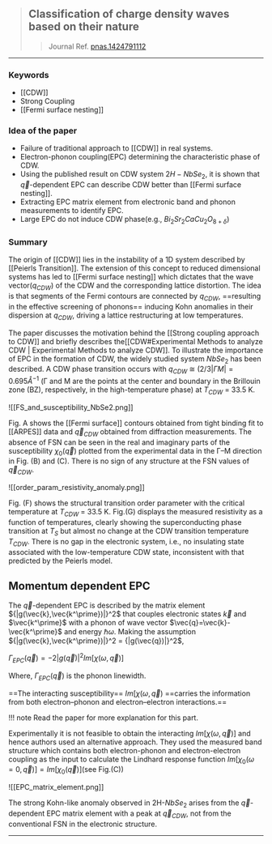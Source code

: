 > ## Classification of charge density waves based on their nature
>>Journal Ref. [pnas.1424791112](https://doi.org/10.1073/pnas.1424791112)
--- 

### Keywords 
- [[CDW]]
- Strong Coupling
- [[Fermi surface nesting]]

### Idea of the paper 
- Failure of traditional approach to [[CDW]] in real systems.
- Electron-phonon coupling(EPC) determining the characteristic phase of CDW.
- Using the published result on CDW system $2H-NbSe_2$, it is shown that $\vec{q}$-dependent EPC can describe CDW better than [[Fermi surface nesting]].
- Extracting EPC matrix element from electronic band and phonon measurements to identify EPC.
- Large EPC do not induce CDW phase(e.g., $Bi_2Sr_2CaCu_2O_{8+\delta}$)

### Summary 
The origin of [[CDW]] lies in the instability of a 1D system described by [[Peierls Transition]]. The extension of this concept to reduced dimensional systems has led to [[Fermi surface nesting]] which dictates that the wave vector($q_{CDW}$) of the CDW and the corresponding lattice distortion. The idea is that segments of the Fermi contours are connected by $q_{CDW}$, ==resulting in the effective screening of phonons== inducing Kohn anomalies in their dispersion at $q_{CDW}$, driving a lattice restructuring at low temperatures.

The paper discusses the motivation behind the [[Strong coupling approach to CDW]] and briefly describes the[[CDW#Experimental Methods to analyze CDW | Experimental Methods to analyze CDW]]. To illustrate the importance of EPC in the formation of CDW, the widely studied system $NbSe_2$ has been described. A CDW phase transition occurs with $q_{CDW}$ ≅ $(2/3 |\Gamma M| = 0.695 Å^{-1}$ (Γ and M are the points at the center and boundary in the Brillouin zone (BZ), respectively, in the high-temperature phase) at $T_{CDW}$ = 33.5 K.  

![[FS_and_susceptibility_NbSe2.png]]

Fig. A shows the [[Fermi surface]] contours obtained from tight binding fit to [[ARPES]] data and $\vec{q}_{CDW}$ obtained from diffraction measurements. The absence of FSN can be seen in the real and imaginary parts of the susceptibility $\chi_0(\vec{q})$ plotted from the experimental data in the Γ–M direction in Fig. (B) and (C). There is no sign of any structure at the FSN values of $\vec{q}_{CDW}$. 

![[order_param_resistivity_anomaly.png]]

Fig. (F) shows the structural transition order parameter with the critical temperature at $T_{CDW}$ = 33.5 K. Fig.(G) displays the measured resistivity as a function of temperatures, clearly showing the superconducting phase transition at $T_S$ but almost no change at the CDW transition temperature $T_{CDW}$. There is no gap in the electronic system, i.e., no insulating state associated with the low-temperature CDW state, inconsistent with that predicted by the Peierls model. 

## Momentum dependent EPC
The $\vec{q}$-dependent EPC is described by the matrix element ${|g(\vec{k},\vec{k^\prime})|}^2$ that couples electronic states $\vec{k}$ and $\vec{k^\prime}$ with a phonon of wave vector $\vec{q}=\vec{k}-\vec{k^\prime}$ and energy $\hbar \omega$. Making the assumption ${|g(\vec{k},\vec{k^\prime})|}^2 = {|g(\vec{q})|}^2$, 

$\Gamma_{EPC}(\vec{q}) = -2{|g(\vec{q})|}^2 Im[\chi(\omega,\vec{q})]$

Where, $\Gamma_{EPC}(\vec{q})$ is the phonon linewidth. 

==The interacting susceptibility== $Im[\chi(\omega,\vec{q})$ ==carries the information from both electron–phonon and electron–electron interactions.==

!!! note
	Read the paper for more explanation for this part.

Experimentally it is not feasible to obtain the interacting $Im[\chi(\omega,\vec{q})]$ and hence authors used an alternative approach. They used the measured band structure which contains both electron-phonon and electron-electron coupling as the input to calculate the Lindhard response function $Im[\chi_0(\omega =0,\vec{q})] = Im[\chi_0(\vec{q})]$(see Fig.(C))

![[EPC_matrix_element.png]]

The strong Kohn-like anomaly observed in 2H-$NbSe_2$ arises from the $\vec{q}$-dependent EPC matrix element with a peak at $\vec{q}_{CDW}$, not from the conventional FSN in the electronic structure. 

---



